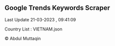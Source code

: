 

## Google Trends Keywords Scraper 
 
Last Update 21-03-2023 , 09:41:09

Country List :
VIETNAM.json



© Abdul Muttaqin 
